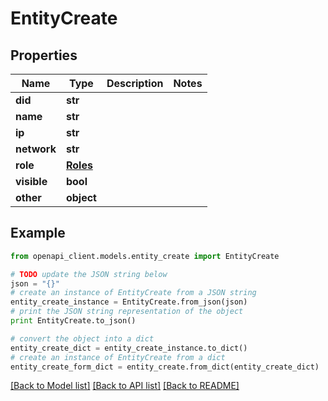 # EntityCreate

## Properties

| Name        | Type                  | Description | Notes |
| ----------- | --------------------- | ----------- | ----- |
| **did**     | **str**               |             |
| **name**    | **str**               |             |
| **ip**      | **str**               |             |
| **network** | **str**               |             |
| **role**    | [**Roles**](Roles.md) |             |
| **visible** | **bool**              |             |
| **other**   | **object**            |             |

## Example

```python
from openapi_client.models.entity_create import EntityCreate

# TODO update the JSON string below
json = "{}"
# create an instance of EntityCreate from a JSON string
entity_create_instance = EntityCreate.from_json(json)
# print the JSON string representation of the object
print EntityCreate.to_json()

# convert the object into a dict
entity_create_dict = entity_create_instance.to_dict()
# create an instance of EntityCreate from a dict
entity_create_form_dict = entity_create.from_dict(entity_create_dict)
```

[[Back to Model list]](../README.md#documentation-for-models) [[Back to API list]](../README.md#documentation-for-api-endpoints) [[Back to README]](../README.md)
